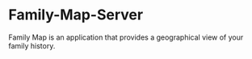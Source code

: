 # Family-Map-Server
Family Map is an application that provides a geographical view of your family history. 
